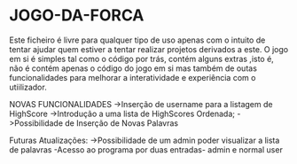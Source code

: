 # JOGO-DA-FORCA



Este ficheiro é livre para qualquer tipo de uso apenas com o intuito de tentar ajudar quem estiver a tentar realizar projetos derivados a este.
O jogo em si é simples tal como o código por trás, contém alguns extras ,isto é, não é contém apenas o código do jogo em si mas também de outas funcionalidades para melhorar a interatividade e experiência com o utiilizador.


NOVAS FUNCIONALIDADES
->Inserção de username para a listagem de HighScore
->Introdução a uma lista de HighScores Ordenada;
->Possibilidade de Inserção de Novas Palavras

Futuras Atualizações:
->Possibilidade de um admin poder visualizar a lista de palavras
-Acesso ao programa por duas entradas- admin e normal user
